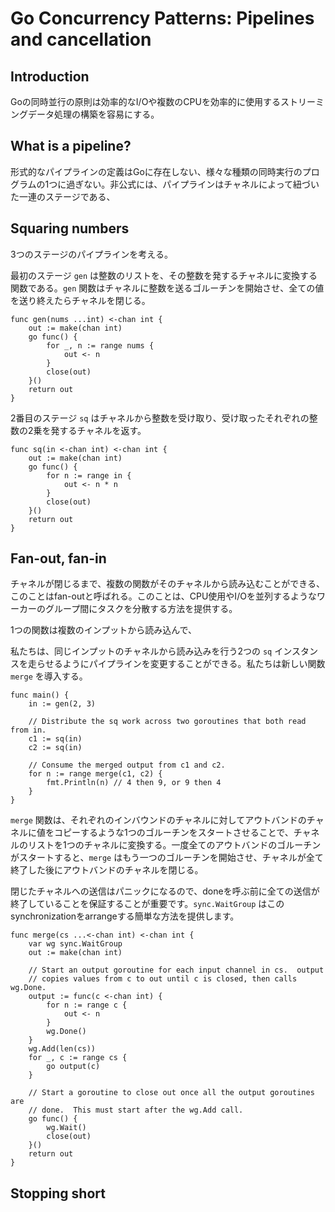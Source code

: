 # Go Concurrency Patterns: Pipelines and cancellation

## Introduction

Goの同時並行の原則は効率的なI/Oや複数のCPUを効率的に使用するストリーミングデータ処理の構築を容易にする。

## What is a pipeline?

形式的なパイプラインの定義はGoに存在しない、様々な種類の同時実行のプログラムの1つに過ぎない。非公式には、パイプラインはチャネルによって紐づいた一連のステージである、

## Squaring numbers

3つのステージのパイプラインを考える。

最初のステージ `gen` は整数のリストを、その整数を発するチャネルに変換する関数である。`gen` 関数はチャネルに整数を送るゴルーチンを開始させ、全ての値を送り終えたらチャネルを閉じる。

```golang
func gen(nums ...int) <-chan int {
	out := make(chan int)
	go func() {
		for _, n := range nums {
			out <- n
		}
		close(out)
	}()
	return out
}
```

2番目のステージ `sq` はチャネルから整数を受け取り、受け取ったそれぞれの整数の2乗を発するチャネルを返す。

```golang
func sq(in <-chan int) <-chan int {
	out := make(chan int)
	go func() {
		for n := range in {
			out <- n * n
		}
		close(out)
	}()
	return out
}
```

## Fan-out, fan-in

チャネルが閉じるまで、複数の関数がそのチャネルから読み込むことができる、このことはfan-outと呼ばれる。このことは、CPU使用やI/Oを並列するようなワーカーのグループ間にタスクを分散する方法を提供する。

1つの関数は複数のインプットから読み込んで、

私たちは、同じインプットのチャネルから読み込みを行う2つの `sq` インスタンスを走らせるようにパイプラインを変更することができる。私たちは新しい関数 `merge` を導入する。

```golang
func main() {
    in := gen(2, 3)

    // Distribute the sq work across two goroutines that both read from in.
    c1 := sq(in)
    c2 := sq(in)

    // Consume the merged output from c1 and c2.
    for n := range merge(c1, c2) {
        fmt.Println(n) // 4 then 9, or 9 then 4
    }
}
```

`merge` 関数は、それぞれのインバウンドのチャネルに対してアウトバンドのチャネルに値をコピーするような1つのゴルーチンをスタートさせることで、チャネルのリストを1つのチャネルに変換する。一度全てのアウトバンドのゴルーチンがスタートすると、`merge` はもう一つのゴルーチンを開始させ、チャネルが全て終了した後にアウトバンドのチャネルを閉じる。

閉じたチャネルへの送信はパニックになるので、doneを呼ぶ前に全ての送信が終了していることを保証することが重要です。`sync.WaitGroup` はこのsynchronizationをarrangeする簡単な方法を提供します。

```golang
func merge(cs ...<-chan int) <-chan int {
    var wg sync.WaitGroup
    out := make(chan int)

    // Start an output goroutine for each input channel in cs.  output
    // copies values from c to out until c is closed, then calls wg.Done.
    output := func(c <-chan int) {
        for n := range c {
            out <- n
        }
        wg.Done()
    }
    wg.Add(len(cs))
    for _, c := range cs {
        go output(c)
    }

    // Start a goroutine to close out once all the output goroutines are
    // done.  This must start after the wg.Add call.
    go func() {
        wg.Wait()
        close(out)
    }()
    return out
}
```

## Stopping short